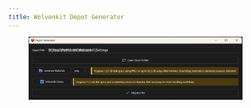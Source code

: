 ```yaml
---
title: Wolvenkit Depot Generator
---
```


<figure><img src="../assets/depot_generator.png" alt=""><figcaption></figcaption></figure>
